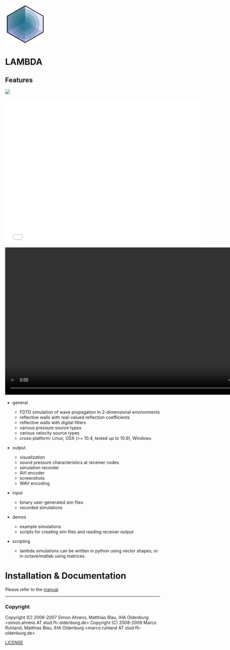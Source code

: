 ![](https://github.com/gesellkammer/lambda/raw/master/pics/icon2/lambdaicon128.png)

# LAMBDA

## Features

![](https://github.com/gesellkammer/lambda/raw/master/pics/muffle.gif)

<iframe width="640" height="480" src="//www.youtube.com/embed/ThW1GhpZ3Xs" frameborder="0" allowfullscreen></iframe>
<div class="centerdiv">
    <video width="854" height="480" controls>
      <source src="http://0.0.0.0:8090//twoslit854x480.webm" type="video/webm">
      <source src="http://0.0.0.0:8090//twoslit854x480.mp4" type="video/mp4">
      I'm sorry; your browser doesn't support HTML5 video in WebM with VP8 or MP4 with H.264.
      <!-- You can embed a Flash player here, to play your mp4 video in older browsers -->
      
    </video>
</div>


* general
    - FDTD simulation of wave propagation in 2-dimensional environments
    - reflective walls with real-valued reflection coefficients
    - reflective walls with digital filters
    - various pressure source types
    - various velocity source types
    - cross-platform: Linux, OSX (>= 10.4, tested up to 10.9), Windows  

* output
    - visualization
    - sound pressure characteristics at receiver nodes
    - simulation recorder
    - AVI encoder
    - screenshots
    - WAV encoding

* input
    - binary user-generated sim files
    - recorded simulations

* demos
    - example simulations
    - scripts for creating sim files and reading receiver output

* scripting
    - lambda simulations can be written in python using vector shapes,
      or in octave/matlab using matrices.


# Installation & Documentation

Please refer to the [manual]

------------------------

### Copyright

Copyright (C) 2006-2007 Simon Ahrens, Matthias Blau, IHA Oldenburg
            <simon.ahrens AT stud.fh-oldenburg.de>
Copyright (C) 2008-2009 Marco Ruhland, Matthias Blau, IHA Oldenburg
                        <marco.ruhland AT stud.fh-oldenburg.de>


[LICENSE]

[LICENSE]: https://github.com/gesellkammer/lambda/blob/master/LICENSE.md
[manual]: https://github.com/gesellkammer/lambda/blob/master/doc/lambda-manual.md